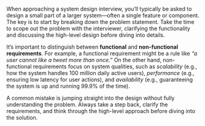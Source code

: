 
When approaching a system design interview, you’ll typically be asked to design a small part of a larger system—often a single feature or component. The key is to start by breaking down the problem statement. Take the time to scope out the problem with the interviewer, clarifying the functionality and discussing the high-level design before diving into details.

It’s important to distinguish between **functional** and **non-functional requirements**. For example, a functional requirement might be a rule like _“a user cannot like a tweet more than once.”_ On the other hand, non-functional requirements focus on system qualities, such as _scalability_ (e.g., how the system handles 100 million daily active users), _performance_ (e.g., ensuring low latency for user actions), and _availability_ (e.g., guaranteeing the system is up and running 99.9% of the time).

A common mistake is jumping straight into the design without fully understanding the problem. Always take a step back, clarify the requirements, and think through the high-level approach before diving into the solution.